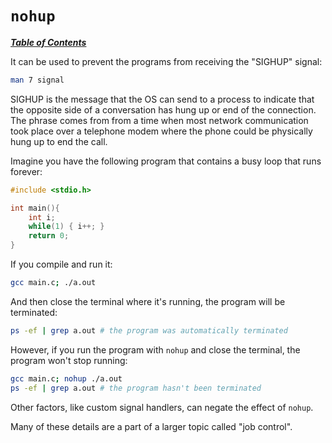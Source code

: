 # `nohup`

[***Table of Contents***](/README.md)

It can be used to prevent the programs from receiving the "SIGHUP" signal:

```bash
man 7 signal
```

SIGHUP is the message that the OS can send to a process to indicate that the
opposite side of a conversation has hung up or end of the connection. The
phrase comes from from a time when most network communication took place over a
telephone modem where the phone could be physically hung up to end the call.

Imagine you have the following program that contains a busy loop that runs
forever:

```c
#include <stdio.h>

int main(){
    int i;
    while(1) { i++; }
    return 0;
}
```

If you compile and run it:

```bash
gcc main.c; ./a.out
```

And then close the terminal where it's running, the program will be terminated:

```bash
ps -ef | grep a.out # the program was automatically terminated
```

However, if you run the program with `nohup` and close the terminal, the
program won't stop running:

```bash
gcc main.c; nohup ./a.out
ps -ef | grep a.out # the program hasn't been terminated
```

Other factors, like custom signal handlers, can negate the effect of `nohup`. 

Many of these details are a part of a larger topic called "job control".
